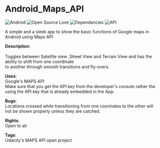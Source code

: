 # Android_Maps_API

![Android](https://img.shields.io/badge/Platform-Android-green.svg)   ![Open Source Love](https://badges.frapsoft.com/os/v2/open-source.svg?v=103)    ![Dependancies](https://img.shields.io/bithound/dependencies/github/rexxars/sse-channel.svg)   ![API](https://img.shields.io/badge/API-Google%20MAPS-brightgreen.svg)

A simple and a sleek app to show the basic functions of Google maps in Android using Maps API

**Description**:<br />  
Toggles between Satellite view ,Street View and Terrain View and has the ability to shift from one coordinate<br />
to another through smooth transitions and fly-overs.

**Uses**:<br />
Google's MAPS API<br />
Make sure that you get the API key from the developer's console rather the using the API key that is already embedded in the App.

**Bugs**:<br />
Locations crossed while transitioning from one coorinates to the other will not be shown properly unless they are catched.

**Rights**:<br />
Open to all 

**Tags**:<br />
Udacity's MAPS API open project
